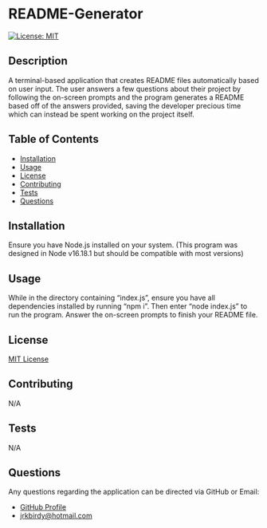 # README-Generator

[![License: MIT](https://img.shields.io/badge/License-MIT-yellow.svg)](https://opensource.org/licenses/MIT)

## Description

A terminal-based application that creates README files automatically based on user input. The user answers a few questions about their project by following the on-screen prompts and the program generates a README based off of the answers provided, saving the developer precious time which can instead be spent working on the project itself.

## Table of Contents

- [Installation](#Installation)
- [Usage](#Usage)
- [License](#License)
- [Contributing](#Contributing)
- [Tests](#Tests)
- [Questions](#Questions)

## Installation

Ensure you have Node.js installed on your system. (This program was designed in Node v16.18.1 but should be compatible with most versions)

## Usage

While in the directory containing “index.js”, ensure you have all dependencies installed by running “npm i”. Then enter “node index.js” to run the program. Answer the on-screen prompts to finish your README file.

## License

[MIT License](https://opensource.org/licenses/MIT)

## Contributing

N/A

## Tests

N/A

## Questions

Any questions regarding the application can be directed via GitHub or Email:
- [GitHub Profile](https://github.com/jacksonr-k)
- jrkbirdy@hotmail.com
